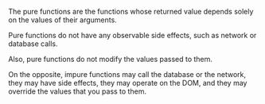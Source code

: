 The pure functions are the functions whose returned value depends solely on the values of their arguments.

Pure functions do not have any observable side effects, such as network or database calls.

Also, pure functions do not modify the values passed to them.

On the opposite, impure functions may call the database or the network, they may have side effects, they may operate on the DOM, and they may override the values that you pass to them. 